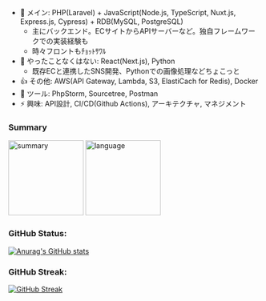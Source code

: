  - 💬 メイン: PHP(Laravel) + JavaScript(Node.js, TypeScript, Nuxt.js, Express.js, Cypress) + RDB(MySQL, PostgreSQL)
   - 主にバックエンド。ECサイトからAPIサーバーなど。独自フレームワークでの実装経験も
   - 時々フロントもﾁｮｯﾄｻﾜﾙ
 - 🤔 やったことなくはない: React(Next.js), Python
   - 既存ECと連携したSNS開発、Pythonでの画像処理などちょこっと
 - 👍 その他: AWS(API Gateway, Lambda, S3, ElastiCach for Redis), Docker
 - 🥰 ツール: PhpStorm, Sourcetree, Postman
 - ⚡ 興味: API設計, CI/CD(Github Actions), アーキテクチャ, マネジメント


### Summary
<p>
  <img alt="summary" height="150px" src="http://github-profile-summary-cards.vercel.app/api/cards/profile-details?username=A-238&theme=transparent" />
  <img alt="language" height="150px" src="http://github-profile-summary-cards.vercel.app/api/cards/repos-per-language?username=A-238&theme=transparent" />
</p>

### GitHub Status:
[![Anurag's GitHub stats](https://github-readme-stats.vercel.app/api?username=A-238&theme=github_dark)](https://github.com/A-238/github-readme-stats)

### GitHub Streak:
[![GitHub Streak](http://github-readme-streak-stats.herokuapp.com?user=A-238&theme=windows-dark&hide_border=true&date_format=M%20j%5B%2C%20Y%5D)](https://git.io/streak-stats)
